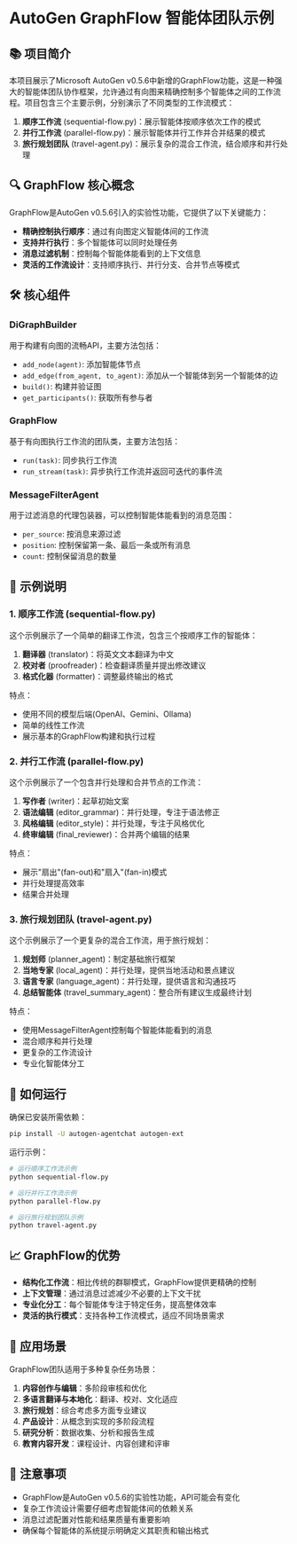 # AutoGen GraphFlow 智能体团队示例

## 📚 项目简介

本项目展示了Microsoft AutoGen v0.5.6中新增的GraphFlow功能，这是一种强大的智能体团队协作框架，允许通过有向图来精确控制多个智能体之间的工作流程。项目包含三个主要示例，分别演示了不同类型的工作流模式：

1. **顺序工作流** (sequential-flow.py)：展示智能体按顺序依次工作的模式
2. **并行工作流** (parallel-flow.py)：展示智能体并行工作并合并结果的模式
3. **旅行规划团队** (travel-agent.py)：展示复杂的混合工作流，结合顺序和并行处理

## 🔍 GraphFlow 核心概念

GraphFlow是AutoGen v0.5.6引入的实验性功能，它提供了以下关键能力：

- **精确控制执行顺序**：通过有向图定义智能体间的工作流
- **支持并行执行**：多个智能体可以同时处理任务
- **消息过滤机制**：控制每个智能体能看到的上下文信息
- **灵活的工作流设计**：支持顺序执行、并行分支、合并节点等模式

## 🛠️ 核心组件

### DiGraphBuilder

用于构建有向图的流畅API，主要方法包括：

- `add_node(agent)`: 添加智能体节点
- `add_edge(from_agent, to_agent)`: 添加从一个智能体到另一个智能体的边
- `build()`: 构建并验证图
- `get_participants()`: 获取所有参与者

### GraphFlow

基于有向图执行工作流的团队类，主要方法包括：

- `run(task)`: 同步执行工作流
- `run_stream(task)`: 异步执行工作流并返回可迭代的事件流

### MessageFilterAgent

用于过滤消息的代理包装器，可以控制智能体能看到的消息范围：

- `per_source`: 按消息来源过滤
- `position`: 控制保留第一条、最后一条或所有消息
- `count`: 控制保留消息的数量

## 🌟 示例说明

### 1. 顺序工作流 (sequential-flow.py)

这个示例展示了一个简单的翻译工作流，包含三个按顺序工作的智能体：

1. **翻译器** (translator)：将英文文本翻译为中文
2. **校对者** (proofreader)：检查翻译质量并提出修改建议
3. **格式化器** (formatter)：调整最终输出的格式

特点：
- 使用不同的模型后端(OpenAI、Gemini、Ollama)
- 简单的线性工作流
- 展示基本的GraphFlow构建和执行过程

### 2. 并行工作流 (parallel-flow.py)

这个示例展示了一个包含并行处理和合并节点的工作流：

1. **写作者** (writer)：起草初始文案
2. **语法编辑** (editor_grammar)：并行处理，专注于语法修正
3. **风格编辑** (editor_style)：并行处理，专注于风格优化
4. **终审编辑** (final_reviewer)：合并两个编辑的结果

特点：
- 展示"扇出"(fan-out)和"扇入"(fan-in)模式
- 并行处理提高效率
- 结果合并处理

### 3. 旅行规划团队 (travel-agent.py)

这个示例展示了一个更复杂的混合工作流，用于旅行规划：

1. **规划师** (planner_agent)：制定基础旅行框架
2. **当地专家** (local_agent)：并行处理，提供当地活动和景点建议
3. **语言专家** (language_agent)：并行处理，提供语言和沟通技巧
4. **总结智能体** (travel_summary_agent)：整合所有建议生成最终计划

特点：
- 使用MessageFilterAgent控制每个智能体能看到的消息
- 混合顺序和并行处理
- 更复杂的工作流设计
- 专业化智能体分工

## 🚀 如何运行

确保已安装所需依赖：

```bash
pip install -U autogen-agentchat autogen-ext
```

运行示例：

```bash
# 运行顺序工作流示例
python sequential-flow.py

# 运行并行工作流示例
python parallel-flow.py

# 运行旅行规划团队示例
python travel-agent.py
```

## 📈 GraphFlow的优势

- **结构化工作流**：相比传统的群聊模式，GraphFlow提供更精确的控制
- **上下文管理**：通过消息过滤减少不必要的上下文干扰
- **专业化分工**：每个智能体专注于特定任务，提高整体效率
- **灵活的执行模式**：支持各种工作流模式，适应不同场景需求

## 🔮 应用场景

GraphFlow团队适用于多种复杂任务场景：

1. **内容创作与编辑**：多阶段审核和优化
2. **多语言翻译与本地化**：翻译、校对、文化适应
3. **旅行规划**：综合考虑多方面专业建议
4. **产品设计**：从概念到实现的多阶段流程
5. **研究分析**：数据收集、分析和报告生成
6. **教育内容开发**：课程设计、内容创建和评审

## 📝 注意事项

- GraphFlow是AutoGen v0.5.6的实验性功能，API可能会有变化
- 复杂工作流设计需要仔细考虑智能体间的依赖关系
- 消息过滤配置对性能和结果质量有重要影响
- 确保每个智能体的系统提示明确定义其职责和输出格式
